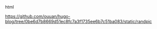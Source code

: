 html

https://github.com/ouuan/hugo-blog/tree/0be6d7b8669d51ec8fc7a3f1735ee6b7c51ba083/static/randpic
